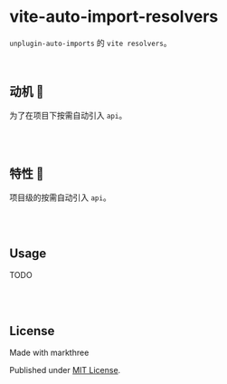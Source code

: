 # vite-auto-import-resolvers

`unplugin-auto-imports` 的 `vite resolvers`。

<br />

## 动机 🐇

为了在项目下按需自动引入 `api`。

<br />
<br />

## 特性 🦖

项目级的按需自动引入 `api`。

<br />
<br />

## Usage

TODO

<br />
<br />

## License

Made with markthree

Published under [MIT License](./LICENSE).

<br />